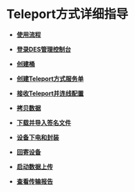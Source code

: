 # Teleport方式详细指导<a name="ZH-CN_TOPIC_0098442995"></a>

-   **[使用流程](Teleport方式使用流程.md)**  

-   **[登录DES管理控制台](Teleport方式登录DES管理控制台.md)**  

-   **[创建桶](Teleport创建桶.md)**  

-   **[创建Teleport方式服务单](创建Teleport方式服务单.md)**  

-   **[接收Teleport并连线配置](接收Teleport并连线配置.md)**  

-   **[拷贝数据](Teleport方式拷贝数据.md)**  

-   **[下载并导入签名文件](Teleport方式下载并导入签名文件.md)**  

-   **[设备下电和封装](设备下电和封装.md)**  

-   **[回寄设备](回寄设备.md)**  

-   **[启动数据上传](Teleport方式启动数据上传.md)**  

-   **[查看传输报告](Teleport方式查看传输报告.md)**  



